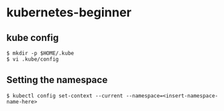 # kubernetes-beginner
## kube config 
```
$ mkdir -p $HOME/.kube
$ vi .kube/config
```
## Setting the namespace
```
$ kubectl config set-context --current --namespace=<insert-namespace-name-here>
```